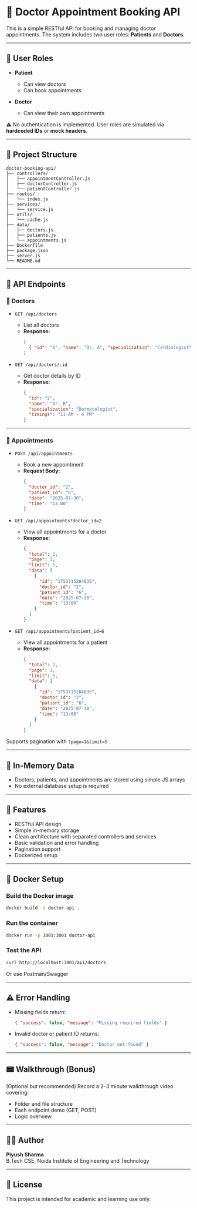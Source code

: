 # 🏥 Doctor Appointment Booking API

This is a simple RESTful API for booking and managing doctor appointments. The system includes two user roles: **Patients** and **Doctors**.

---

## 👥 User Roles

- **Patient**

  - Can view doctors
  - Can book appointments

- **Doctor**

  - Can view their own appointments

⚠️ No authentication is implemented. User roles are simulated via **hardcoded IDs** or **mock headers**.

---

## 📆 Project Structure

```
doctor-booking-api/
├── controllers/
│   ├── appointmentController.js
│   ├── doctorController.js
│   └── patientController.js
├── routes/
│   └── index.js
├── services/
│   └── service.js
├── utils/
│   └── cache.js
├── data/
│   ├── doctors.js
│   ├── patients.js
│   └── appointments.js
├── Dockerfile
├── package.json
├── server.js
└── README.md
```

---

## 🔗 API Endpoints

### 🔹 Doctors

- `GET /api/doctors`

  - List all doctors
  - **Response:**
    ```json
    [
      { "id": "1", "name": "Dr. A", "specialization": "Cardiologist", "timings": "10 AM - 5 PM" }
    ]
    ```

- `GET /api/doctors/:id`

  - Get doctor details by ID
  - **Response:**
    ```json
    {
      "id": "2",
      "name": "Dr. B",
      "specialization": "Dermatologist",
      "timings": "11 AM - 4 PM"
    }
    ```

---

### 🔹 Appointments

- `POST /api/appointments`

  - Book a new appointment
  - **Request Body:**
    ```json
    {
      "doctor_id": "2",
      "patient_id": "6",
      "date": "2025-07-30",
      "time": "13:00"
    }
    ```

- `GET /api/appointments?doctor_id=2`

  - View all appointments for a doctor
  - **Response:**
    ```json
    {
      "total": 2,
      "page": 1,
      "limit": 5,
      "data": [
        {
          "id": "1753715284635",
          "doctor_id": "2",
          "patient_id": "6",
          "date": "2025-07-30",
          "time": "13:00"
        }
      ]
    }
    ```

- `GET /api/appointments?patient_id=6`

  - View all appointments for a patient
  - **Response:**
    ```json
    {
      "total": 2,
      "page": 1,
      "limit": 5,
      "data": [
        {
          "id": "1753715284635",
          "doctor_id": "2",
          "patient_id": "6",
          "date": "2025-07-30",
          "time": "13:00"
        }
      ]
    }
    ```

Supports pagination with `?page=1&limit=5`

---

## 🧐 In-Memory Data

- Doctors, patients, and appointments are stored using simple JS arrays
- No external database setup is required

---

## 🚀 Features

- RESTful API design
- Simple in-memory storage
- Clean architecture with separated controllers and services
- Basic validation and error handling
- Pagination support
- Dockerized setup

---

## 🐳 Docker Setup

### Build the Docker image

```bash
docker build -t doctor-api .
```

### Run the container

```bash
docker run -p 3001:3001 doctor-api
```

### Test the API

```bash
curl http://localhost:3001/api/doctors
```

Or use Postman/Swagger

---

## ⚠️ Error Handling

- Missing fields return:

  ```json
  { "success": false, "message": "Missing required fields" }
  ```

- Invalid doctor or patient ID returns:

  ```json
  { "success": false, "message": "Doctor not found" }
  ```

---

## 📟️ Walkthrough (Bonus)

(Optional but recommended) Record a 2–3 minute walkthrough video covering:

- Folder and file structure
- Each endpoint demo (GET, POST)
- Logic overview

---

## 👨‍💻 Author

**Piyush Sharma**\
B.Tech CSE, Noida Institute of Engineering and Technology

---

## 📄 License

This project is intended for academic and learning use only.

